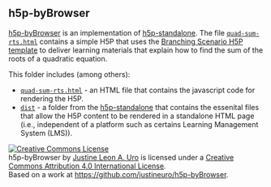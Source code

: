 ## h5p-byBrowser
[h5p-byBrowser](https://github.com/justineuro/h5p-byBrowser) is an implementation of [h5p-standalone](https://github.com/tunapanda/h5p-standalone).  The file [`quad-sum-rts.html`](./quad-sum-rts.html) contains a simple H5P that uses the [Branching Scenario H5P template](https://h5p.org/branching-scenario) to deliver learning materials that explain how to find the sum of the roots of a quadratic equation.  
  
This folder includes (among others):  
  
* [`quad-sum-rts.html`](./quad-sum-rts.html) - an HTML file that contains the javascript code for rendering the H5P.
* [`dist`](./dist) - a folder from the [h5p-standalone](https://github.com/tunapanda/h5p-standalone) that contains the essenital files that allow the H5P content to be rendered in a standalone HTML page (i.e., independent of a platform such as certains Learning Management System (LMS)).  
  
<a rel="license" href="http://creativecommons.org/licenses/by/4.0/"><img alt="Creative Commons License" style="border-width:0" src="https://i.creativecommons.org/l/by/4.0/80x15.png" /></a><br /><span xmlns:dct="http://purl.org/dc/terms/" property="dct:title">h5p-byBrowser</span> by <a xmlns:cc="http://creativecommons.org/ns#" href="https://github.com/justineuro/" property="cc:attributionName" rel="cc:attributionURL">Justine Leon A. Uro</a> is licensed under a <a rel="license" href="http://creativecommons.org/licenses/by/4.0/">Creative Commons Attribution 4.0 International License</a>.<br />Based on a work at <a xmlns:dct="http://purl.org/dc/terms/" href="https://github.com/justineuro/sdRplot" rel="dct:source">https://github.com/justineuro/h5p-byBrowser</a>.
